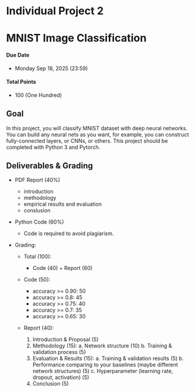 # Individual Project 2
# MNIST Image Classification

#### Due Date
* Monday Sep 18, 2025 (23:59)

#### Total Points
* 100 (One Hundred)

## Goal
In this project, you will classify MNIST dataset with deep neural networks. You can build any neural nets as you want, for example, you can construct fully-connected layers, or CNNs, or others. This project should be completed with Python 3 and Pytorch.

## Deliverables & Grading
* PDF Report (40%)
    * introduction
    * methodology
    * empirical results and evaluation
    * conslusion
    
* Python Code (60%)
    * Code is required to avoid plagiarism.
   
* Grading:
  * Total (100):
    * Code (40) + Report (60)

  * Code (50):
    * accuracy >= 0.90: 50
    * accuracy >= 0.8: 45
    * accuracy >= 0.75: 40
    * accuracy >= 0.7: 35
    * accuracy >= 0.65: 30

  * Report (40):
    1. Introduction & Proposal (5)
    2. Methodology (15):
        a. Network structure (10)
        b. Training & validation process (5)
    3. Evaluation & Results (15):
        a. Training & validation results (5)
        b. Performance comparing to your baselines (maybe different network structures) (5)
        c. Hyperparameter (learning rate, dropout, activation) (5)
    4. Conclusion (5)
